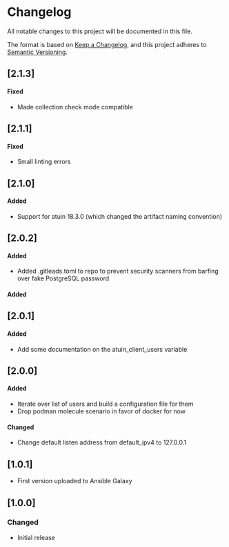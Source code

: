 # Changelog

All notable changes to this project will be documented in this file.

The format is based on [Keep a Changelog](https://keepachangelog.com/en/1.1.0/),
and this project adheres to [Semantic Versioning](https://semver.org/spec/v2.0.0.html).

## [2.1.3]

#### Fixed

- Made collection check mode compatible

## [2.1.1]

#### Fixed

- Small linting errors

## [2.1.0]

#### Added

- Support for atuin 18.3.0 (which changed the artifact naming convention)

## [2.0.2]

#### Added

- Added .gitleads.toml to repo to prevent security scanners from barfing over fake
  PostgreSQL password

#### Added

## [2.0.1]

#### Added

- Add some documentation on the atuin_client_users variable

## [2.0.0]

#### Added

- Iterate over list of users and build a configuration file for them
- Drop podman molecule scenario in favor of docker for now

#### Changed

- Change default listen address from default_ipv4 to 127.0.0.1

## [1.0.1]

- First version uploaded to Ansible Galaxy

## [1.0.0]

### Changed

- Initial release
